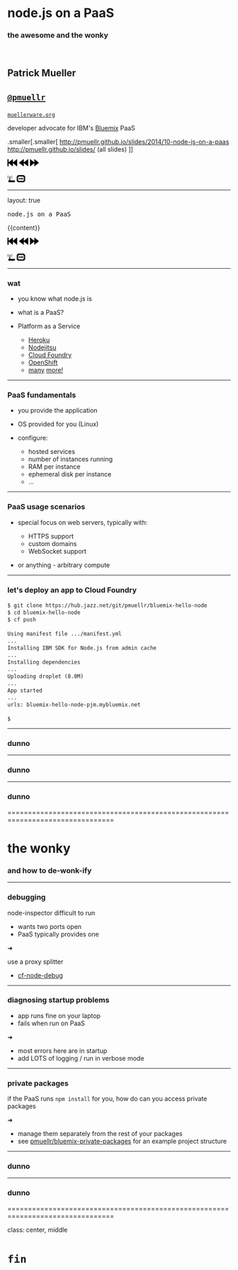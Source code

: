 # node.js on a PaaS

### the awesome and the wonky

&nbsp;

Patrick Mueller
-
[`@pmuellr`](https://twitter.com/pmuellr)
-
[`muellerware.org`](http://muellerware.org)

developer advocate for IBM's [Bluemix](http://bluemix.net) PaaS

.smaller[.smaller[
<http://pmuellr.github.io/slides/2014/10-node-js-on-a-paas>
<br>
<http://pmuellr.github.io/slides/> (all slides)
]]

<div class="toolBar">
  <div class="navHelp" title="use the cursor keys to navigate, 'n' to toggle nav buttons, 's' to toggle control panel">
    <img class="button-1st"  height=16 src="../../glyphicons_free/glyphicons/png/glyphicons_171_fast_backward.png">
    <img class="button-prev" height=16 src="../../glyphicons_free/glyphicons/png/glyphicons_172_rewind.png">
    <img class="button-next" height=16 src="../../glyphicons_free/glyphicons/png/glyphicons_176_forward.png">
  </div>
  <div>&nbsp;&nbsp;</div>
  <div class="controlPanel" title="'s' to toggle control panel">
    <img class="button-clicker" height=16 src="../../glyphicons_free/glyphicons/png/glyphicons_046_router.png"   title="use clicker">
    <img class="button-hd"      height=16 src="../../glyphicons_free/glyphicons/png/glyphicons_391_video_hd.png" title="toggle HD">
  </div>
</div>

---

layout: true

<div class="page-icon">
<span class="smaller"><span class="smaller">
<tt>node.js on a PaaS</tt>
</span></span>
<!--
  <img height=24 src="../../glyphicons_free/glyphicons/png/glyphicons_046_router.png">
  &nbsp;
  <img height=24 src="../../images/js.png">
  &nbsp;
-->
</div>

{{content}}

<div class="toolBar">
  <div class="navHelp" title="use the cursor keys to navigate, 'n' to toggle nav buttons, 's' to toggle control panel">
    <img class="button-1st"  height=16 src="../../glyphicons_free/glyphicons/png/glyphicons_171_fast_backward.png">
    <img class="button-prev" height=16 src="../../glyphicons_free/glyphicons/png/glyphicons_172_rewind.png">
    <img class="button-next" height=16 src="../../glyphicons_free/glyphicons/png/glyphicons_176_forward.png">
  </div>
  <div>&nbsp;&nbsp;</div>
  <div class="controlPanel" title="'s' to toggle control panel">
    <img class="button-clicker" height=16 src="../../glyphicons_free/glyphicons/png/glyphicons_046_router.png"   title="use clicker">
    <img class="button-hd"      height=16 src="../../glyphicons_free/glyphicons/png/glyphicons_391_video_hd.png" title="toggle HD">
  </div>
</div>

--------------------------------------------------------------------------------

### wat

* you know what node.js is

* what is a PaaS?

* Platform as a Service

  * [Heroku](https://www.heroku.com/home)
  * [Nodejitsu](https://www.nodejitsu.com/)
  * [Cloud Foundry](http://cloudfoundry.org/index.html)
  * [OpenShift](https://developers.openshift.com/)
  * [many](http://seroter.wordpress.com/2013/07/29/where-the-heck-do-i-host-my-node-js-app/)
    [more!](https://github.com/joyent/node/wiki/node-hosting#managed)

--------------------------------------------------------------------------------

### PaaS fundamentals

* you provide the application

* OS provided for you (Linux)

* configure:
  * hosted services
  * number of instances running
  * RAM per instance
  * ephemeral disk per instance
  * ...

--------------------------------------------------------------------------------

### PaaS usage scenarios

* special focus on web servers, typically with:

  * HTTPS support
  * custom domains
  * WebSocket support

* or anything - arbitrary compute


--------------------------------------------------------------------------------

### let's deploy an app to Cloud Foundry

```
$ git clone https://hub.jazz.net/git/pmuellr/bluemix-hello-node
$ cd bluemix-hello-node
$ cf push

Using manifest file .../manifest.yml
...
Installing IBM SDK for Node.js from admin cache
...
Installing dependencies
...
Uploading droplet (8.0M)
...
App started
...
urls: bluemix-hello-node-pjm.mybluemix.net

$
```

--------------------------------------------------------------------------------

### dunno

--------------------------------------------------------------------------------

### dunno

--------------------------------------------------------------------------------

### dunno

================================================================================

# the wonky

### and how to de-wonk-ify

--------------------------------------------------------------------------------

### debugging

node-inspector difficult to run

* wants two ports open
* PaaS typically provides one

&#x279C;

use a proxy splitter

* [cf-node-debug](https://www.npmjs.org/package/cf-node-debug)

--------------------------------------------------------------------------------

### diagnosing startup problems

* app runs fine on your laptop
* fails when run on PaaS

&#x279C;

* most errors here are in startup
* add LOTS of logging / run in verbose mode

--------------------------------------------------------------------------------

### private packages

if the PaaS runs `npm install` for you, how do can you access private packages

&#x279C;

* manage them separately from the rest of your packages
* see [pmuellr/bluemix-private-packages](https://github.com/pmuellr/bluemix-private-packages)
  for an example project structure

--------------------------------------------------------------------------------

### dunno

--------------------------------------------------------------------------------

### dunno


================================================================================

class: center, middle

# `fin`
